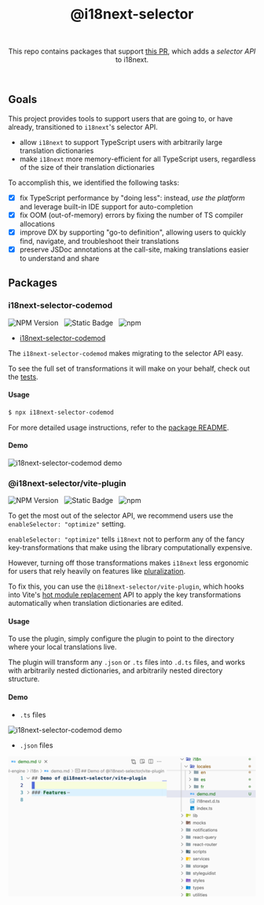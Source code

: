 <br>
<h1 align="center">@i18next-selector</h1>
<br>

<p align="center">This repo contains packages that support <a href="https://github.com/i18next/i18next/pull/2322" target="_blank">this PR</a>, which adds a <em>selector API</em> to i18next.</p>

<br>

## Goals

This project provides tools to support users that are going to, or have already, transitioned to `i18next`'s selector API.

- allow `i18next` to support TypeScript users with arbitrarily large translation dictionaries
- make `i18next` more memory-efficient for all TypeScript users, regardless of the size of their translation dictionaries

To accomplish this, we identified the following tasks:

- [x] fix TypeScript performance by "doing less": instead, _use the platform_ and leverage built-in IDE support for auto-completion
- [x] fix OOM (out-of-memory) errors by fixing the number of TS compiler allocations
- [x] improve DX by supporting "go-to definition", allowing users to quickly find, navigate, and troubleshoot their translations
- [x] preserve JSDoc annotations at the call-site, making translations easier to understand and share

## Packages

### i18next-selector-codemod

<div>
  <img alt="NPM Version" src="https://img.shields.io/npm/v/i18next-selector-codemod?style=flat-square&logo=npm&label=npm&color=blue">
  &nbsp;
  <img alt="Static Badge" src="https://img.shields.io/badge/license-MIT-a094a2?style=flat-square">
  &nbsp;
  <img alt="npm" src="https://img.shields.io/npm/dt/i18next-selector-codemod?style=flat-square">
  &nbsp;
</div>

- [i18next-selector-codemod](https://github.com/ahrjarrett/i18next-selector/tree/main/packages/codemod)

The `i18next-selector-codemod` makes migrating to the selector API easy.

To see the full set of transformations it will make on your behalf, check out the [tests](https://github.com/ahrjarrett/@i18next-selector/blob/main/packages/codemod/test/transform.test.ts).

#### Usage

```bash
$ npx i18next-selector-codemod
```

For more detailed usage instructions, refer to the [package README](https://github.com/ahrjarrett/i18next-selector/blob/main/packages/codemod/README.md).

#### Demo

![i18next-selector-codemod demo](https://github.com/ahrjarrett/i18next-selector/blob/main/bin/assets/i18next-selector-codemod.gif)

### @i18next-selector/vite-plugin

<div>
  <img alt="NPM Version" src="https://img.shields.io/npm/v/%40i18next-selector%2Fvite-plugin?style=flat-square&logo=npm&label=npm&color=blue">
  &nbsp;
  <img alt="Static Badge" src="https://img.shields.io/badge/license-MIT-a094a2?style=flat-square">
  &nbsp;
  <img alt="npm" src="https://img.shields.io/npm/dt/@i18next-selector/vite-plugin?style=flat-square">
  &nbsp;
</div>

To get the most out of the selector API, we recommend users use the `enableSelector: "optimize"` setting.

`enableSelector: "optimize"` tells `i18next` not to perform any of the fancy key-transformations that make using the library computationally expensive.

However, turning off those transformations makes `i18next` less ergonomic for users that rely heavily on features like [pluralization](https://www.i18next.com/translation-function/plurals).

To fix this, you can use the `@i18next-selector/vite-plugin`, which hooks into Vite's [hot module replacement](https://vite.dev/guide/api-hmr) API to apply the key transformations automatically when translation dictionaries are edited.

#### Usage

To use the plugin, simply configure the plugin to point to the directory where your local translations live.

The plugin will transform any `.json` or `.ts` files into `.d.ts` files, and works with arbitrarily nested dictionaries, and arbitrarily nested directory structure.

#### Demo

- `.ts` files

![i18next-selector-codemod demo](https://github.com/ahrjarrett/i18next-selector/blob/main/bin/assets/i18next-selector-vite-plugin-ts.gif)

- `.json` files

![i18next-selector-codemod demo](https://github.com/ahrjarrett/i18next-selector/blob/main/bin/assets/i18next-selector-vite-plugin-json.gif)
